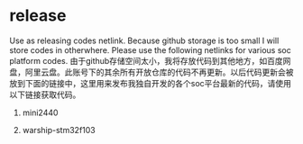 # release
Use as releasing codes netlink. Because github storage is too small I will store codes in otherwhere. Please use the following netlinks for various soc platform codes.
由于github存储空间太小，我将存放代码到其他地方，如百度网盘，阿里云盘。此账号下的其余所有开放仓库的代码不再更新。以后代码更新会被放到下面的链接中，这里用来发布我独自开发的各个soc平台最新的代码，请使用以下链接获取代码。

1. mini2440

2. warship-stm32f103
